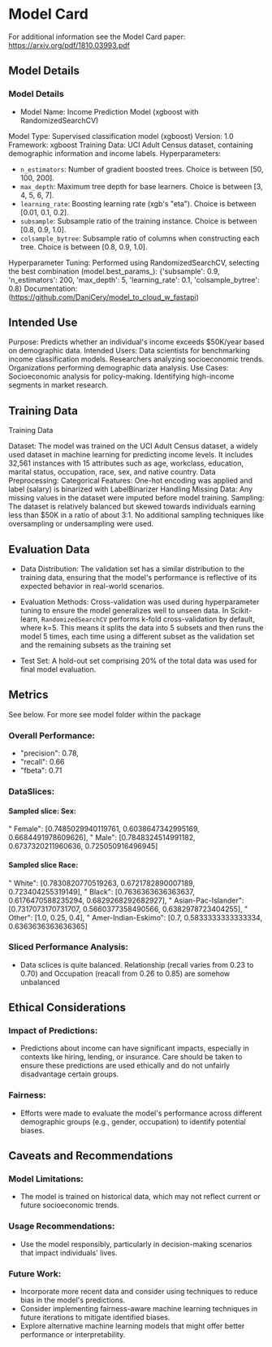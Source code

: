 # Model Card

For additional information see the Model Card paper: https://arxiv.org/pdf/1810.03993.pdf

## Model Details

### Model Details
- Model Name: Income Prediction Model (xgboost with RandomizedSearchCV)

Model Type: Supervised classification model (xgboost)
Version: 1.0
Framework: xgboost
Training Data: UCI Adult Census dataset, containing demographic information and income labels.
Hyperparameters:
- `n_estimators`: Number of gradient boosted trees. Choice is between [50, 100, 200].
- `max_depth`: Maximum tree depth for base learners. Choice is between [3, 4, 5, 6, 7].
- `learning_rate`: Boosting learning rate (xgb's "eta"). Choice is between [0.01, 0.1, 0.2].
- `subsample`: Subsample ratio of the training instance. Choice is between [0.8, 0.9, 1.0].
- `colsample_bytree`: Subsample ratio of columns when constructing each tree. Choice is between [0.8, 0.9, 1.0].

Hyperparameter Tuning: Performed using RandomizedSearchCV, selecting the best combination (model.best_params_): 
{'subsample': 0.9, 'n_estimators': 200, 'max_depth': 5, 'learning_rate': 0.1, 'colsample_bytree': 0.8}
Documentation: (https://github.com/DaniCery/model_to_cloud_w_fastapi)

## Intended Use

Purpose: Predicts whether an individual's income exceeds $50K/year based on demographic data.
Intended Users:
Data scientists for benchmarking income classification models.
Researchers analyzing socioeconomic trends.
Organizations performing demographic data analysis.
Use Cases:
Socioeconomic analysis for policy-making.
Identifying high-income segments in market research.

## Training Data

Training Data

Dataset: The model was trained on the UCI Adult Census dataset, a widely used dataset in machine learning for predicting income levels. It includes 32,561 instances with 15 attributes such as age, workclass, education, marital status, occupation, race, sex, and native country.
Data Preprocessing:
Categorical Features: One-hot encoding was applied and label (salary) is binarized with LabelBinarizer
Handling Missing Data: Any missing values in the dataset were imputed before model training.
Sampling: The dataset is relatively balanced but skewed towards individuals earning less than $50K in a ratio of about 3:1. No additional sampling techniques like oversampling or undersampling were used.

## Evaluation Data

- Data Distribution: The validation set has a similar distribution to the training data, ensuring that the model's performance is reflective of its expected behavior in real-world scenarios.

- Evaluation Methods: Cross-validation was used during hyperparameter tuning to ensure the model generalizes well to unseen data. In Scikit-learn, `RandomizedSearchCV` performs k-fold cross-validation by default, where k=5. This means it splits the data into 5 subsets and then runs the model 5 times, each time using a different subset as the validation set and the remaining subsets as the training set

- Test Set: A hold-out set comprising 20% of the total data was used for final model evaluation.

## Metrics
See below. For more see model folder within the package

### Overall Performance:
- "precision": 0.78,
- "recall": 0.66 
- "fbeta": 0.71

### DataSlices:

#### Sampled slice: Sex:
" Female": [0.7485029940119761, 0.6038647342995169, 0.6684491978609626], " Male": [0.7848324514991182, 0.6737320211960636, 0.725050916496945]
#### Sampled slice Race:
" White": [0.7830820770519263, 0.6721782890007189, 0.723404255319149], " Black": [0.7636363636363637, 0.6176470588235294, 0.6829268292682927], " Asian-Pac-Islander": [0.7317073170731707, 0.5660377358490566, 0.6382978723404255], " Other": [1.0, 0.25, 0.4], " Amer-Indian-Eskimo": [0.7, 0.5833333333333334, 0.6363636363636365]
### Sliced Performance Analysis:
- Data sclices is quite balanced. Relationship (recall varies from 0.23 to 0.70) and Occupation (reacall from 0.26 to 0.85) are somehow unbalanced

## Ethical Considerations

### Impact of Predictions:
- Predictions about income can have significant impacts, especially in contexts like hiring, lending, or insurance. Care should be taken to ensure these predictions are used ethically and do not unfairly disadvantage certain groups.
### Fairness:
- Efforts were made to evaluate the model's performance across different demographic groups (e.g., gender, occupation) to identify potential biases.

## Caveats and Recommendations

### Model Limitations:
- The model is trained on historical data, which may not reflect current or future socioeconomic trends.
### Usage Recommendations:
- Use the model responsibly, particularly in decision-making scenarios that impact individuals' lives.
### Future Work:
- Incorporate more recent data and consider using techniques to reduce bias in the model's predictions.
- Consider implementing fairness-aware machine learning techniques in future iterations to mitigate identified biases.
- Explore alternative machine learning models that might offer better performance or interpretability.